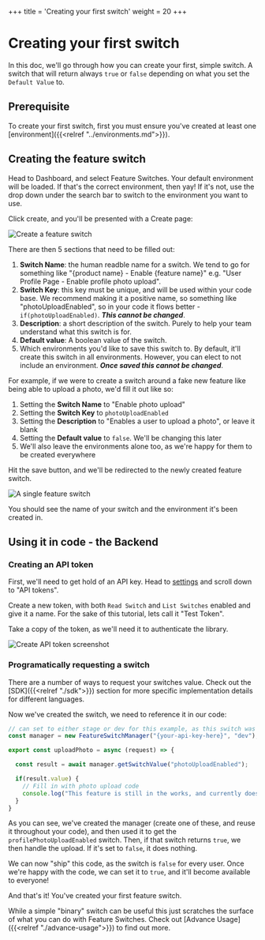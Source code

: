 +++
title = 'Creating your first switch'
weight = 20
+++

# Creating your first switch

In this doc, we'll go through how you can create your first, simple switch. A switch that will return always `true` or `false` depending on what you set the `Default Value` to.

## Prerequisite
To create your first switch, first you must ensure you've created at least one [environment]({{<relref "../environments.md">}}).

## Creating the feature switch
Head to Dashboard, and select Feature Switches. Your default environment will be loaded. If that's the correct environment, then yay! If it's not, use the drop down under the search bar to switch to the environment you want to use.

Click create, and you'll be presented with a Create page:

![Create a feature switch](/create-feature-switch-screenshot.png)

There are then 5 sections that need to be filled out:
1. **Switch Name**: the human readble name for a switch. We tend to go for something like "{product name} - Enable {feature name}" e.g. "User Profile Page - Enable profile photo upload".
2. **Switch Key**: this key must be unique, and will be used within your code base. We recommend making it a positive name, so something like "photoUploadEnabled", so in your code it flows better - `if(photoUploadEnabled)`. _**This cannot be changed**_.
3. **Description**: a short description of the switch. Purely to help your team understand what this switch is for.
4. **Default value**: A boolean value of the switch.
5. Which environments you'd like to save this switch to. By default, it'll create this switch in all environments. However, you can elect to not include an environment. _**Once saved this cannot be changed**_.

For example, if we were to create a switch around a fake new feature like being able to upload a photo, we'd fill it out like so:
1. Setting the **Switch Name** to "Enable photo upload"
2. Setting the **Switch Key** to `photoUploadEnabled`
3. Setting the **Description** to "Enables a user to upload a photo", or leave it blank
4. Setting the **Default value** to `false`. We'll be changing this later
5. We'll also leave the environments alone too, as we're happy for them to be created everywhere

Hit the save button, and we'll be redirected to the newly created feature switch.

![A single feature switch](/a-feature-switch-screenshot.png)

You should see the name of your switch and the environment it's been created in.

## Using it in code - the Backend
### Creating an API token
First, we'll need to get hold of an API key. Head to [settings](https://dev-team-tools.com/users/settings) and scroll down to "API tokens".

Create a new token, with both `Read Switch` and `List Switches` enabled and give it a name. For the sake of this tutorial, lets call it "Test Token".

Take a copy of the token, as we'll need it to authenticate the library.

![Create API token screenshot](/api-token-screenshot.png)

### Programatically requesting a switch

There are a number of ways to request your switches value. Check out the [SDK]({{<relref "./sdk">}}) section for more specific implementation details for different languages.

Now we've created the switch, we need to reference it in our code:

```JavaScript
// can set to either stage or dev for this example, as this switch was created in all environments
const manager = new FeatureSwitchManager("{your-api-key-here}", "dev");

export const uploadPhoto = async (request) => {

  const result = await manager.getSwitchValue("photoUploadEnabled");

  if(result.value) {
    // Fill in with photo upload code
    console.log("This feature is still in the works, and currently does nothing");
  }
}
```

As you can see, we've created the manager (create one of these, and reuse it throughout your code), and then used it to get the `profilePhotoUploadEnabled` switch.
Then, if that switch returns `true`, we then handle the upload. If it's set to `false`, it does nothing.

We can now "ship" this code, as the switch is `false` for every user.
Once we're happy with the code, we can set it to `true`, and it'll become available to everyone!

And that's it! You've created your first feature switch.

While a simple "binary" switch can be useful this just scratches the surface of what you can do with Feature Switches. Check out [Advance Usage]({{<relref "./advance-usage">}}) to find out more.
